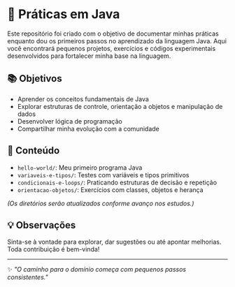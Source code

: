# 🚀 Práticas em Java

Este repositório foi criado com o objetivo de documentar minhas práticas enquanto dou os primeiros passos no aprendizado da linguagem Java. Aqui você encontrará pequenos projetos, exercícios e códigos experimentais desenvolvidos para fortalecer minha base na linguagem.

## 📚 Objetivos

- Aprender os conceitos fundamentais de Java
- Explorar estruturas de controle, orientação a objetos e manipulação de dados
- Desenvolver lógica de programação
- Compartilhar minha evolução com a comunidade

## 🧠 Conteúdo

- `hello-world/`: Meu primeiro programa Java
- `variaveis-e-tipos/`: Testes com variáveis e tipos primitivos
- `condicionais-e-loops/`: Praticando estruturas de decisão e repetição
- `orientacao-objetos/`: Exercícios com classes, objetos e herança

*(Os diretórios serão atualizados conforme avanço nos estudos.)*

## 💡 Observações

Sinta-se à vontade para explorar, dar sugestões ou até apontar melhorias. Toda contribuição é bem-vinda!

---

✨ *"O caminho para o domínio começa com pequenos passos consistentes."*
